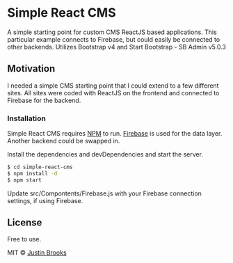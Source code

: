 # Simple React CMS

A simple starting point for custom CMS ReactJS based applications.  This particular example connects to Firebase, but could easily be connected to other backends.  Utilizes Bootstrap v4 and Start Bootstrap - SB Admin v5.0.3

## Motivation

I needed a simple CMS starting point that I could extend to a few different sites. All sites were coded with ReactJS on the frontend and connected to Firebase for the backend. 

### Installation

Simple React CMS requires [NPM](https://www.npmjs.com/get-npm) to run.  [Firebase](https://firebase.google.com/) is used for the data layer.  Another backend could be swapped in.

Install the dependencies and devDependencies and start the server.

```sh
$ cd simple-react-cms
$ npm install -d
$ npm start
```

Update src/Compontents/Firebase.js with your Firebase connection settings, if using Firebase.  


## License
Free to use.

MIT © [Justin Brooks](http://jbrooks.rocks)
